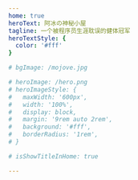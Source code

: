 ```yaml
---
home: true
heroText: 阿冰の神秘小屋
tagline: 一个被程序员生涯耽误的健体冠军
heroTextStyle: {
  color: '#fff'
}

# bgImage: /mojove.jpg

# heroImage: /hero.png
# heroImageStyle: {
#   maxWidth: '600px',
#   width: '100%',
#   display: block,
#   margin: '9rem auto 2rem',
#   background: '#fff',
#   borderRadius: '1rem',
# }

# isShowTitleInHome: true

---
```

